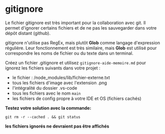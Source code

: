 # gitignore

Le fichier gitignore est très important pour la collaboration avec git. Il permet d'ignorer certains fichiers et de ne pas les sauvegarder dans votre dépôt distant (github).

gitignore n'utilise pas RegEx, mais plutôt **Glob** comme langage d'expression régulière. Leur fonctionnement est très similaire, mais **Glob** est utilisé pour correspondre les noms de fichier ou du texte dans un terminal.

Créez un fichier .gitignore et utilisez `gitignore-aide-memoire.md` pour ignorez les fichiers suivants dans votre projet :

- le fichier : /node_modules/lib/fichier-externe.txt
- tous les fichiers d'image avec l'extension .png
- l'intégralité du dossier .vs-code
- tous les fichiers avec le nom `main`
- les fichiers de config propre à votre IDE et OS (fichiers cachés)

**Testez votre solution avec la commande:**  
```
git rm -r --cached . && git status 
```

**les fichiers ignorés ne devraient pas être affichés**

